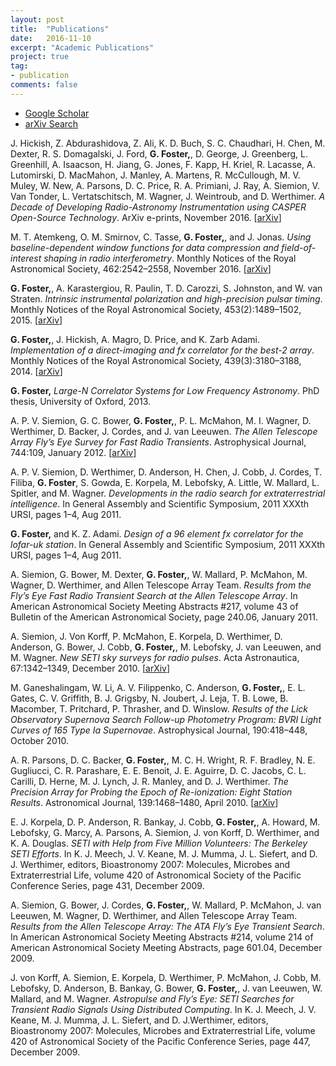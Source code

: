 ```yaml
---
layout: post
title:  "Publications"
date:   2016-11-10
excerpt: "Academic Publications"
project: true
tag:
- publication
comments: false
---
```


* [Google Scholar](https://scholar.google.co.za/citations?user=eqKE1L8AAAAJ&hl=en)
* [arXiv Search](http://arxiv.org/find/astro-ph/1/au:+Foster_G/0/1/0/all/0/1)

J. Hickish, Z. Abdurashidova, Z. Ali, K. D. Buch, S. C. Chaudhari, H. Chen, M. Dexter, R. S. Domagalski, J. Ford, **G. Foster,**, D. George, J. Greenberg, L. Greenhill, A. Isaacson, H. Jiang, G. Jones, F. Kapp, H. Kriel, R. Lacasse, A. Lutomirski, D. MacMahon, J. Manley, A. Martens, R. McCullough, M. V. Muley, W. New, A. Parsons, D. C. Price, R. A. Primiani, J. Ray, A. Siemion, V. Van Tonder, L. Vertatschitsch, M. Wagner, J. Weintroub, and D. Werthimer. *A Decade of Developing Radio-Astronomy Instrumentation using CASPER Open-Source Technology*. ArXiv e-prints, November 2016. [[arXiv](https://arxiv.org/abs/1611.01826)]

M. T. Atemkeng, O. M. Smirnov, C. Tasse, **G. Foster,**, and J. Jonas. *Using baseline-dependent window functions for data compression and field-of-interest shaping in radio interferometry*. Monthly Notices of the Royal Astronomical Society, 462:2542–2558, November 2016. [[arXiv](https://arxiv.org/abs/1607.04106)]

**G. Foster,**, A. Karastergiou, R. Paulin, T. D. Carozzi, S. Johnston, and W. van Straten. *Intrinsic instrumental polarization and high-precision pulsar timing*. Monthly Notices of the Royal Astronomical Society, 453(2):1489–1502, 2015. [[arXiv](http://arxiv.org/abs/1507.06839)]

**G. Foster,**, J. Hickish, A. Magro, D. Price, and K. Zarb Adami. *Implementation of a
direct-imaging and fx correlator for the best-2 array*. Monthly Notices of the Royal
Astronomical Society, 439(3):3180–3188, 2014. [[arXiv](http://arxiv.org/abs/1401.6753)]

**G. Foster,** *Large-N Correlator Systems for Low Frequency Astronomy*. PhD thesis,
University of Oxford, 2013.

A. P. V. Siemion, G. C. Bower, **G. Foster,**, P. L. McMahon, M. I. Wagner, D. Werthimer, D. Backer, J. Cordes, and J. van Leeuwen. *The Allen Telescope Array Fly’s Eye Survey for Fast Radio Transients*. Astrophysical Journal, 744:109, January 2012. [[arXiv](http://arxiv.org/abs/1109.2659)]

A. P. V. Siemion, D. Werthimer, D. Anderson, H. Chen, J. Cobb, J. Cordes, T. Filiba, **G. Foster**, S. Gowda, E. Korpela, M. Lebofsky, A. Little, W. Mallard, L. Spitler, and M. Wagner. *Developments in the radio search for extraterrestrial intelligence*. In General Assembly and Scientific Symposium, 2011 XXXth URSI, pages 1–4, Aug 2011.

**G. Foster,** and K. Z. Adami. *Design of a 96 element fx correlator for the lofar-uk station*. In General Assembly and Scientific Symposium, 2011 XXXth URSI, pages 1–4, Aug 2011.

A. Siemion, G. Bower, M. Dexter, **G. Foster,**, W. Mallard, P. McMahon, M. Wagner, D. Werthimer, and Allen Telescope Array Team. *Results from the Fly’s Eye Fast Radio Transient Search at the Allen Telescope Array*. In American Astronomical Society Meeting Abstracts #217, volume 43 of Bulletin of the American Astronomical Society, page 240.06, January 2011.

A. Siemion, J. Von Korff, P. McMahon, E. Korpela, D. Werthimer, D. Anderson, G. Bower, J. Cobb, **G. Foster,**, M. Lebofsky, J. van Leeuwen, and M. Wagner. *New SETI sky surveys for radio pulses*. Acta Astronautica, 67:1342–1349, December 2010. [[arXiv](http://arxiv.org/abs/0811.3046)]

M. Ganeshalingam, W. Li, A. V. Filippenko, C. Anderson, **G. Foster,**, E. L. Gates, C. V. Griffith, B. J. Grigsby, N. Joubert, J. Leja, T. B. Lowe, B. Macomber, T. Pritchard,
P. Thrasher, and D. Winslow. *Results of the Lick Observatory Supernova Search Follow-up Photometry Program: BVRI Light Curves of 165 Type Ia Supernovae*. Astrophysical Journal, 190:418–448, October 2010.

A. R. Parsons, D. C. Backer, **G. Foster,**, M. C. H. Wright, R. F. Bradley, N. E. Gugliucci, C. R. Parashare, E. E. Benoit, J. E. Aguirre, D. C. Jacobs, C. L. Carilli, D. Herne, M. J. Lynch, J. R. Manley, and D. J. Werthimer. *The Precision Array for Probing the Epoch of Re-ionization: Eight Station Results*. Astronomical Journal, 139:1468–1480, April 2010. [[arXiv](http://arxiv.org/abs/0904.2334)]

E. J. Korpela, D. P. Anderson, R. Bankay, J. Cobb, **G. Foster,**, A. Howard, M. Lebofsky, G. Marcy, A. Parsons, A. Siemion, J. von Korff, D. Werthimer, and K. A. Douglas. *SETI with Help from Five Million Volunteers: The Berkeley SETI Efforts*. In K. J. Meech, J. V. Keane, M. J. Mumma, J. L. Siefert, and D. J. Werthimer, editors, Bioastronomy 2007: Molecules, Microbes and Extraterrestrial Life, volume 420 of Astronomical Society of the Pacific Conference Series, page 431, December 2009.

A. Siemion, G. Bower, J. Cordes, **G. Foster,**, W. Mallard, P. McMahon, J. van Leeuwen, M. Wagner, D. Werthimer, and Allen Telescope Array Team. *Results from the Allen Telescope Array: The ATA Fly’s Eye Transient Search*. In American Astronomical Society Meeting Abstracts #214, volume 214 of American Astronomical Society Meeting Abstracts, page 601.04, December 2009.

J. von Korff, A. Siemion, E. Korpela, D. Werthimer, P. McMahon, J. Cobb, M. Lebofsky,
D. Anderson, B. Bankay, G. Bower, **G. Foster,**, J. van Leeuwen, W. Mallard, and M. Wagner. *Astropulse and Fly’s Eye: SETI Searches for Transient Radio Signals Using Distributed Computing*. In K. J. Meech, J. V. Keane, M. J. Mumma, J. L. Siefert, and D. J.Werthimer, editors, Bioastronomy 2007: Molecules, Microbes and Extraterrestrial Life, volume 420 of Astronomical Society of the Pacific Conference Series, page 447, December 2009.
